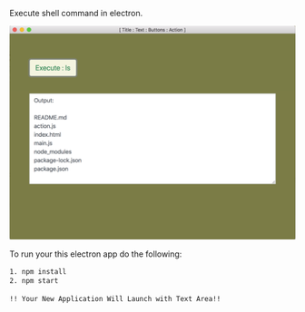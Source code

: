 Execute shell command in electron.

![alt text](demo.png)

To run your this electron app do the following:

	1. npm install
	2. npm start

	!! Your New Application Will Launch with Text Area!!
